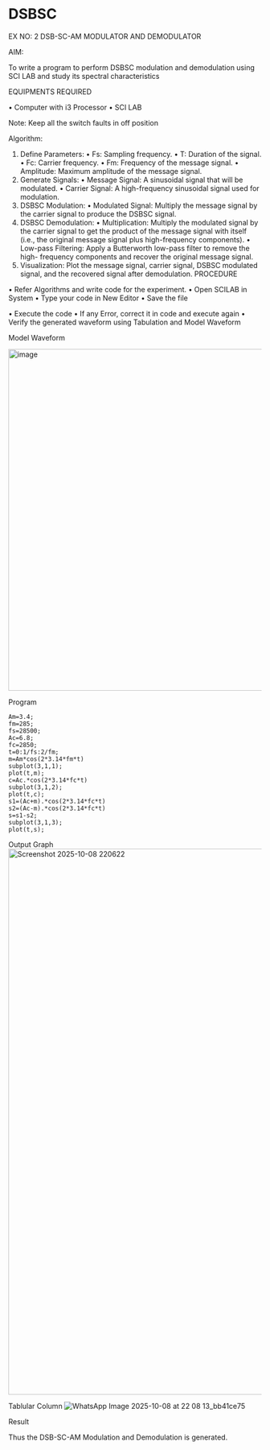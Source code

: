 # DSBSC


EX NO: 2	DSB-SC-AM MODULATOR AND DEMODULATOR

AIM:

To write a program to perform DSBSC modulation and demodulation using SCI LAB and study its spectral characteristics

EQUIPMENTS REQUIRED

•	Computer with i3 Processor
•	SCI LAB

Note: Keep all the switch faults in off position

Algorithm:

1.	Define Parameters:
•	Fs: Sampling frequency.
•	T: Duration of the signal.
•	Fc: Carrier frequency.
•	Fm: Frequency of the message signal.
•	Amplitude: Maximum amplitude of the message signal.
2.	Generate Signals:
•	Message Signal: A sinusoidal signal that will be modulated.
•	Carrier Signal: A high-frequency sinusoidal signal used for modulation.
3.	DSBSC Modulation:
•	Modulated Signal: Multiply the message signal by the carrier signal to produce the DSBSC signal.
4.	DSBSC Demodulation:
•	Multiplication: Multiply the modulated signal by the carrier signal to get the product of the message signal with itself (i.e., the original message signal plus high-frequency components).
•	Low-pass Filtering: Apply a Butterworth low-pass filter to remove the high- frequency components and recover the original message signal.
5.	Visualization:
Plot the message signal, carrier signal, DSBSC modulated signal, and the recovered signal after demodulation.
PROCEDURE

•	Refer Algorithms and write code for the experiment.
•	Open SCILAB in System
•	Type your code in New Editor
•	Save the file
 
•	Execute the code
•	If any Error, correct it in code and execute again
•	Verify the generated waveform using Tabulation and Model Waveform

Model Waveform

<img width="703" height="679" alt="image" src="https://github.com/user-attachments/assets/e7c7c7f8-ccf2-41ac-b1f3-325989941a6f" />

Program
```
Am=3.4;
fm=285;
fs=28500;
Ac=6.8;
fc=2850;
t=0:1/fs:2/fm;
m=Am*cos(2*3.14*fm*t)
subplot(3,1,1);
plot(t,m);
c=Ac.*cos(2*3.14*fc*t)
subplot(3,1,2);
plot(t,c);
s1=(Ac+m).*cos(2*3.14*fc*t)
s2=(Ac-m).*cos(2*3.14*fc*t)
s=s1-s2;
subplot(3,1,3);
plot(t,s);
```

Output Graph
<img width="1912" height="1085" alt="Screenshot 2025-10-08 220622" src="https://github.com/user-attachments/assets/0e6c2567-ced7-4fd3-b189-b871f952be1e" />


Tablular Column
![WhatsApp Image 2025-10-08 at 22 08 13_bb41ce75](https://github.com/user-attachments/assets/f78a1367-e59b-45c4-b35a-334c162a16e5)


Result

Thus the DSB-SC-AM Modulation and Demodulation is generated.

